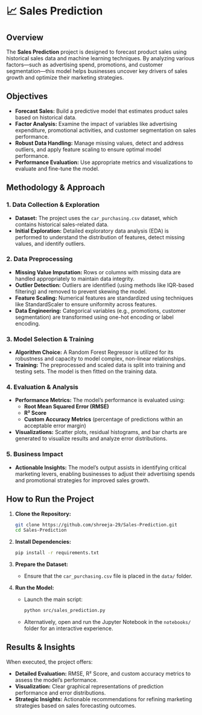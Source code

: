 # 📈 Sales Prediction

## Overview

The **Sales Prediction** project is designed to forecast product sales using historical sales data and machine learning techniques. By analyzing various factors—such as advertising spend, promotions, and customer segmentation—this model helps businesses uncover key drivers of sales growth and optimize their marketing strategies.

## Objectives

- **Forecast Sales:** Build a predictive model that estimates product sales based on historical data.
- **Factor Analysis:** Examine the impact of variables like advertising expenditure, promotional activities, and customer segmentation on sales performance.
- **Robust Data Handling:** Manage missing values, detect and address outliers, and apply feature scaling to ensure optimal model performance.
- **Performance Evaluation:** Use appropriate metrics and visualizations to evaluate and fine-tune the model.

## Methodology & Approach

### 1. Data Collection & Exploration
- **Dataset:** The project uses the `car_purchasing.csv` dataset, which contains historical sales-related data.
- **Initial Exploration:** Detailed exploratory data analysis (EDA) is performed to understand the distribution of features, detect missing values, and identify outliers.

### 2. Data Preprocessing
- **Missing Value Imputation:** Rows or columns with missing data are handled appropriately to maintain data integrity.
- **Outlier Detection:** Outliers are identified (using methods like IQR-based filtering) and removed to prevent skewing the model.
- **Feature Scaling:** Numerical features are standardized using techniques like StandardScaler to ensure uniformity across features.
- **Data Engineering:** Categorical variables (e.g., promotions, customer segmentation) are transformed using one-hot encoding or label encoding.

### 3. Model Selection & Training
- **Algorithm Choice:** A Random Forest Regressor is utilized for its robustness and capacity to model complex, non-linear relationships.
- **Training:** The preprocessed and scaled data is split into training and testing sets. The model is then fitted on the training data.
  
### 4. Evaluation & Analysis
- **Performance Metrics:** The model’s performance is evaluated using:
  - **Root Mean Squared Error (RMSE)**
  - **R² Score**
  - **Custom Accuracy Metrics** (percentage of predictions within an acceptable error margin)
- **Visualizations:** Scatter plots, residual histograms, and bar charts are generated to visualize results and analyze error distributions.
  
### 5. Business Impact
- **Actionable Insights:** The model’s output assists in identifying critical marketing levers, enabling businesses to adjust their advertising spends and promotional strategies for improved sales growth.
  

## How to Run the Project

1. **Clone the Repository:**
   ```bash
   git clone https://github.com/shreeja-29/Sales-Prediction.git
   cd Sales-Prediction
   ```

2. **Install Dependencies:**
   ```bash
   pip install -r requirements.txt
   ```

3. **Prepare the Dataset:**
   - Ensure that the `car_purchasing.csv` file is placed in the `data/` folder.

4. **Run the Model:**
   - Launch the main script:
     ```bash
     python src/sales_prediction.py
     ```
   - Alternatively, open and run the Jupyter Notebook in the `notebooks/` folder for an interactive experience.

## Results & Insights

When executed, the project offers:
- **Detailed Evaluation:** RMSE, R² Score, and custom accuracy metrics to assess the model’s performance.
- **Visualization:** Clear graphical representations of prediction performance and error distributions.
- **Strategic Insights:** Actionable recommendations for refining marketing strategies based on sales forecasting outcomes.
